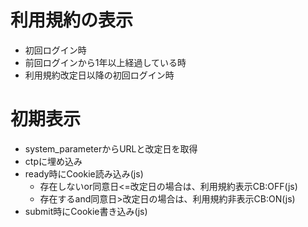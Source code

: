 # 利用規約の表示
* 初回ログイン時
* 前回ログインから1年以上経過している時
* 利用規約改定日以降の初回ログイン時

# 初期表示
* system_parameterからURLと改定日を取得
* ctpに埋め込み
* ready時にCookie読み込み(js)
  * 存在しないor同意日<=改定日の場合は、利用規約表示CB:OFF(js)
  * 存在するand同意日>改定日の場合は、利用規約非表示CB:ON(js)
* submit時にCookie書き込み(js)
